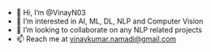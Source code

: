 - 👋 Hi, I’m @VinayN03
- 👀 I’m interested in AI, ML, DL, NLP and Computer Vision
- 💞️ I’m looking to collaborate on any NLP related projects
- 📫 Reach me at vinaykumar.namadi@gmail.com

<!---
VinayN03/VinayN03 is a ✨ special ✨ repository because its `README.md` (this file) appears on your GitHub profile.
You can click the Preview link to take a look at your changes.
--->
